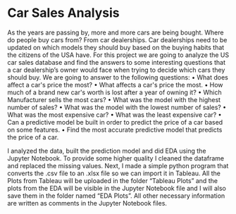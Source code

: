 # Car Sales Analysis

As the years are passing by, more and more cars are being bought. Where do people buy cars from? From car dealerships. Car dealerships need to be updated on which models they should buy based on the buying habits that the citizens of the USA have.
For this project we are going to analyze the US car sales database and find the answers to some interesting questions that a car dealership’s owner would face when trying to decide which cars they should buy. We are going to answer to the following questions: 
•	What does affect a car's price the most?
•	What affects a car's price the most.
•	How much of a brand new car's worth is lost after a year of owning it?
•	Which Manufacturer sells the most cars?
•	What was the model with the highest number of sales?
•	What was the model with the lowest number of sales?
•	What was the most expensive car?
•	What was the least expensive car?
•	Can a predictive model be built in order to predict the price of a car based on some features.
•	Find the most accurate predictive model that predicts the price of a car.

I analyzed the data, built the prediction model and did EDA using the Jupyter Notebook. To provide some higher quality I cleaned the dataframe and replaced the missing values. Next, I made a simple python program that converts the .csv file to an .xlsx file so we can import it in Tableau.
All the Plots from Tableau will be uploaded in the folder “Tableau Plots” and the plots from the EDA will be visible in the Jupyter Notebook file and I will also save them in the folder named “EDA Plots”.
All other necessary information are written as comments in the Jupyter Notebook files.

